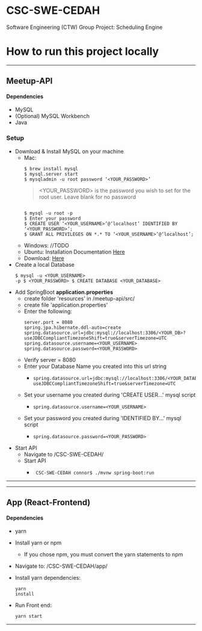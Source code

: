 # CSC-SWE-CEDAH
Software Engineering (CTW) Group Project: Scheduling Engine

# How to run this project locally
***
## Meetup-API
#### Dependencies
- MySQL
- (Optional) MySQL Workbench
- Java
### Setup
- Download & Install MySQL on your machine
  - Mac: 
    <pre><code>$ brew install mysql
    $ mysql.server start
    $ mysqladmin -u root password ‘&lt;YOUR_PASSWORD&gt;’
    </code></pre>
    > &lt;YOUR_PASSWORD&gt; is the password you wish to set for the root user.
    > Leave blank for no password
    <pre><code>
    $ mysql -u root -p
    $ Enter your password
    $ CREATE USER ‘&lt;YOUR_USERNAME&gt;’@‘localhost’ IDENTIFIED BY ‘&lt;YOUR_PASSWORD&gt;’;
    $ GRANT ALL PRIVILEGES ON *.* TO ‘&lt;YOUR_USERNAME&gt;’@‘localhost’;
    </code></pre>
  - Windows: //TODO
  - Ubuntu: Installation Documentation [Here](https://www.digitalocean.com/community/tutorials/how-to-install-mysql-on-ubuntu-18-04)
  - Download: [Here](https://www.mysql.com/downloads/)
- Create a local Database<pre><code>$ mysql -u &lt;YOUR_USERNAME&gt; -p
  $ &lt;YOUR_PASSWORD&gt;
  $ CREATE DATABASE &lt;YOUR_DATABASE&gt;
  </code></pre>
- Add SpringBoot __application.properties__
  - create folder 'resources' in /meetup-api/src/
  - create file 'application.properties'
  - Enter the following:<pre><code>server.port = 8080
spring.jpa.hibernate.ddl-auto=create
spring.datasource.url=jdbc:mysql://localhost:3306/&lt;YOUR_DB&gt;?useJDBCCompliantTimezoneShift=true&serverTimezone=UTC
spring.datasource.username=&lt;YOUR_USERNAME&gt;
spring.datasource.password=&lt;YOUR_PASSWORD&gt;</code></pre> 
  - Verify server = 8080
  - Enter your Database Name you created into this url string
    - <pre><code>spring.datasource.url=jdbc:mysql://localhost:3306/&lt;YOUR_DATABASE&gt;?useJDBCCompliantTimezoneShift=true&serverTimezone=UTC</code></pre>
  - Set your username you created during 'CREATE USER...' mysql script
    - <pre><code>spring.datasource.username=&lt;YOUR_USERNAME&gt;</code></pre>
  - Set your password you created during 'IDENTIFIED BY...' mysql script
    - <pre><code>spring.datasource.password=&lt;YOUR_PASSWORD&gt;</code></pre>
- Start API 
  - Navigate to /CSC-SWE-CEDAH/
  - Start API
    - <pre><code> CSC-SWE-CEDAH connor$ ./mvnw spring-boot:run</code></pre>
***
***
## App (React-Frontend)
#### Dependencies
- yarn

- Install yarn or npm 
  - If you chose npm, you must convert the yarn statements to npm
- Navigate to: /CSC-SWE-CEDAH/app/
- Install yarn dependencies: <pre><code>yarn install</pre></code>
- Run Front end: <pre><code>yarn start</pre></code>

***
